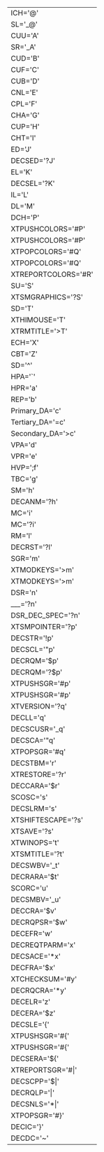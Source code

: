 |                     |
| ------------------- |
| ICH='@'             |
| SL='_@'             |
| CUU='A'             |
| SR='_A'             |
| CUD='B'             |
| CUF='C'             |
| CUB='D'             |
| CNL='E'             |
| CPL='F'             |
| CHA='G'             |
| CUP='H'             |
| CHT='I'             |
| ED='J'              |
| DECSED='?J'         |
| EL='K'              |
| DECSEL='?K'         |
| IL='L'              |
| DL='M'              |
| DCH='P'             |
| XTPUSHCOLORS='#P'   |
| XTPUSHCOLORS='#P'   |
| XTPOPCOLORS='#Q'    |
| XTPOPCOLORS='#Q'    |
| XTREPORTCOLORS='#R' |
| SU='S'              |
| XTSMGRAPHICS='?S'   |
| SD='T'              |
| XTHIMOUSE='T'       |
| XTRMTITLE='>T'      |
| ECH='X'             |
| CBT='Z'             |
| SD='^'              |
| HPA='`'             |
| HPR='a'             |
| REP='b'             |
| Primary_DA='c'      |
| Tertiary_DA='=c'    |
| Secondary_DA='>c'   |
| VPA='d'             |
| VPR='e'             |
| HVP=';f'            |
| TBC='g'             |
| SM='h'              |
| DECANM='?h'         |
| MC='i'              |
| MC='?i'             |
| RM='l'              |
| DECRST='?l'         |
| SGR='m'             |
| XTMODKEYS='>m'      |
| XTMODKEYS='>m'      |
| DSR='n'             |
| ___='?n'            |
| DSR_DEC_SPEC='?n'   |
| XTSMPOINTER='?p'    |
| DECSTR='!p'         |
| DECSCL='"p'         |
| DECRQM='$p'         |
| DECRQM='?$p'        |
| XTPUSHSGR='#p'      |
| XTPUSHSGR='#p'      |
| XTVERSION='?q'      |
| DECLL='q'           |
| DECSCUSR='_q'       |
| DECSCA='"q'         |
| XTPOPSGR='#q'       |
| DECSTBM='r'         |
| XTRESTORE='?r'      |
| DECCARA='$r'        |
| SCOSC='s'           |
| DECSLRM='s'         |
| XTSHIFTESCAPE='?s'  |
| XTSAVE='?s'         |
| XTWINOPS='t'        |
| XTSMTITLE='?t'      |
| DECSWBV='_t'        |
| DECRARA='$t'        |
| SCORC='u'           |
| DECSMBV='_u'        |
| DECCRA='$v'         |
| DECRQPSR='$w'       |
| DECEFR='w'          |
| DECREQTPARM='x'     |
| DECSACE='*x'        |
| DECFRA='$x'         |
| XTCHECKSUM='#y'     |
| DECRQCRA='*y'       |
| DECELR='z'          |
| DECERA='$z'         |
| DECSLE='{'          |
| XTPUSHSGR='#{'      |
| XTPUSHSGR='#{'      |
| DECSERA='${'        |
| XTREPORTSGR='#\|'   |
| DECSCPP='$\|'       |
| DECRQLP='\|'        |
| DECSNLS='*\|'       |
| XTPOPSGR='#}'       |
| DECIC='}'           |
| DECDC='~'           |
